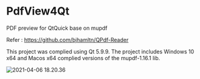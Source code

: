 # PdfView4Qt
PDF preview for QtQuick base on mupdf

Refer : https://github.com/bjhamltn/QPdf-Reader

This project was complied using Qt 5.9.9. The project includes Windows 10 x64 and Macos x64 complied versions of the mupdf-1.16.1 lib.

![2021-04-06 18.20.36](https://oss.xuin.net/qtquick_font_backend.webp)

